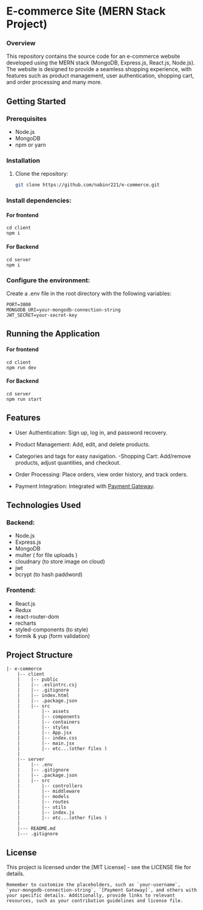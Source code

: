 # E-commerce Site (MERN Stack Project)

### Overview

This repository contains the source code for an e-commerce website developed using the MERN stack (MongoDB, Express.js, React.js, Node.js). The website is designed to provide a seamless shopping experience, with features such as product management, user authentication, shopping cart, and order processing and many more.

## Getting Started

### Prerequisites

- Node.js
- MongoDB
- npm or yarn

### Installation

1. Clone the repository:

   ```bash
   git clone https://github.com/nabinr221/e-commerce.git
   ```

### Install dependencies:

#### For frontend

```
cd client
npm i
```

#### For Backend

```
cd server
npm i
```

### Configure the environment:

Create a .env file in the root directory with the following variables:

```
PORT=3000
MONGODB_URI=your-mongodb-connection-string
JWT_SECRET=your-secret-key
```

## Running the Application

#### For frontend

```
cd client
npm run dev
```

#### For Backend

```
cd server
npm run start
```

## Features

- User Authentication: Sign up, log in, and password recovery.

- Product Management: Add, edit, and delete products.
- Categories and tags for easy navigation.
  -Shopping Cart: Add/remove products, adjust quantities, and checkout.

- Order Processing: Place orders, view order history, and track orders.
- Payment Integration: Integrated with [Payment Gateway](options).


## Technologies Used

### Backend:

- Node.js
- Express.js
- MongoDB
- multer ( for file uploads )
- cloudnary (to store image on cloud)
- jwt
- bcrypt (to hash paddword)

### Frontend:

- React.js
- Redux
- react-router-dom
- recharts
- styled-components (to style)
- formik & yup (form validation)


## Project Structure

```
|- e-commerce
    |-- client
    |    |-- public
    |    |-- .eslintrc.csj
    |    |-- .gitignore
    |    |-- index.html
    |    |-- .package.json
    |    |-- src
    |        |-- assets
    |        |-- components
    |        |-- containers
    |        |-- styles
    |        |-- App.jsx
    |        |-- index.css
    |        |-- main.jsx
    |        |-- etc...(other files )
    |
    |-- server
    |    |-- .env
    |    |-- .gitignore
    |    |-- .package.json
    |    |-- src
    |        |-- controllers
    |        |-- middleware
    |        |-- models
    |        |-- routes
    |        |-- utils
    |        |-- index.js
    |        |-- etc...(other files )
    |
    |--- README.md
    |--- .gitignore

```

## License

This project is licensed under the [MIT License] - see the LICENSE file for details.

```
Remember to customize the placeholders, such as `your-username`, `your-mongodb-connection-string`, `[Payment Gateway]`, and others with your specific details. Additionally, provide links to relevant resources, such as your contribution guidelines and license file.

```
